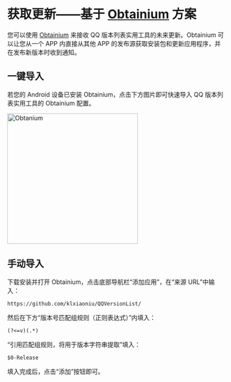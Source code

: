 # 获取更新——基于 [Obtainium](https://github.com/ImranR98/Obtainium) 方案

您可以使用 [Obtainium](https://github.com/ImranR98/Obtainium) 来接收 QQ 版本列表实用工具的未来更新。Obtainium 可以让您从一个 APP 内直接从其他 APP 的发布源获取安装包和更新应用程序，并在发布新版本时收到通知。

## 一键导入

若您的 Android 设备已安装 Obtainium，点击下方图片即可快速导入 QQ 版本列表实用工具的 Obtainium 配置。

<a href='http://apps.obtainium.imranr.dev/redirect.html?r=obtainium://app/%7B%22id%22:%22com.xiaoniu.qqversionlist%22,%22url%22:%22https://github.com/klxiaoniu/QQVersionList%22,%22author%22:%22%E5%BF%AB%E4%B9%90%E5%B0%8F%E7%89%9B%E3%80%81%E6%9C%89%E9%B2%AB%E9%9B%AA%E7%8B%90%22,%22name%22:%22QQ%20%E7%89%88%E6%9C%AC%E5%88%97%E8%A1%A8%E5%AE%9E%E7%94%A8%E5%B7%A5%E5%85%B7%22,%22preferredApkIndex%22:0,%22additionalSettings%22:%22%7B%5C%22includePrereleases%5C%22:false,%5C%22appName%5C%22:%5C%22QQ%20%E7%89%88%E6%9C%AC%E5%88%97%E8%A1%A8%E5%AE%9E%E7%94%A8%E5%B7%A5%E5%85%B7%5C%22,%5C%22versionExtractionRegEx%5C%22:%5C%22(?%3C=v)(.*)%5C%22,%5C%22matchGroupToUse%5C%22:%5C%22$0-Release%5C%22%7D%22%7D'><img src='https://raw.githubusercontent.com/ImranR98/Obtainium/main/assets/graphics/badge_obtainium.png' width="300" alt="Obtanium"></a>

## 手动导入

下载安装并打开 Obtainium，点击底部导航栏“添加应用”，在“来源 URL”中输入：

```
https://github.com/klxiaoniu/QQVersionList/
```

然后在下方“版本号匹配组规则（正则表达式）”内填入：

```
(?<=v)(.*)
```

“引用匹配组规则，将用于版本字符串提取”填入：

```
$0-Release
```

填入完成后，点击“添加”按钮即可。